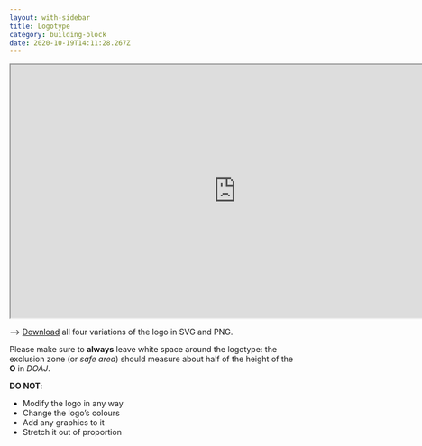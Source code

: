 ```yaml
---
layout: with-sidebar
title: Logotype
category: building-block
date: 2020-10-19T14:11:28.267Z
---
```


<iframe title="Logotype on Figma" width="800" height="450" src="https://www.figma.com/embed?embed_host=share&url=https%3A%2F%2Fwww.figma.com%2Ffile%2FCLkv5unlaRSU5YABUNqN1v%2FBuilding-blocks%3Fnode-id%3D1152%253A6%26t%3D1aBbWuPctABE16pC-1" allowfullscreen></iframe>

⟶ [Download](/files/DOAJ_Logos_Digital.zip) all four variations of the logo in SVG and PNG.

Please make sure to **always** leave white space around the logotype: the exclusion zone (or _safe area_) should measure about half of the height of the **O** in _DOAJ_.

**DO NOT**:
- Modify the logo in any way
- Change the logo’s colours
- Add any graphics to it
- Stretch it out of proportion